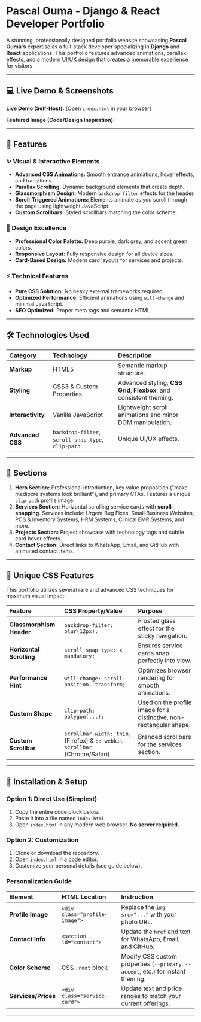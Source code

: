 # Pascal Ouma - Django & React Developer Portfolio

A stunning, professionally designed portfolio website showcasing **Pascal Ouma's** expertise as a full-stack developer specializing in **Django** and **React** applications. This portfolio features advanced animations, parallax effects, and a modern UI/UX design that creates a memorable experience for visitors.

---

## 💻 Live Demo & Screenshots

**Live Demo (Self-Host):** [Open `index.html` in your browser]

**Featured Image (Code/Design Inspiration):**



---

## 🌟 Features

### ✨ Visual & Interactive Elements
* **Advanced CSS Animations:** Smooth entrance animations, hover effects, and transitions.
* **Parallax Scrolling:** Dynamic background elements that create depth.
* **Glassmorphism Design:** Modern `backdrop-filter` effects for the header.
* **Scroll-Triggered Animations:** Elements animate as you scroll through the page using lightweight JavaScript.
* **Custom Scrollbars:** Styled scrollbars matching the color scheme.

### 🎨 Design Excellence
* **Professional Color Palette:** Deep purple, dark grey, and accent green colors.
* **Responsive Layout:** Fully responsive design for all device sizes.
* **Card-Based Design:** Modern card layouts for services and projects.

### ⚡ Technical Features
* **Pure CSS Solution:** No heavy external frameworks required.
* **Optimized Performance:** Efficient animations using `will-change` and minimal JavaScript.
* **SEO Optimized:** Proper meta tags and semantic HTML.

---

## 🛠️ Technologies Used
| Category | Technology | Description |
| :--- | :--- | :--- |
| **Markup** | HTML5 | Semantic markup structure. |
| **Styling** | CSS3 & Custom Properties | Advanced styling, **CSS Grid**, **Flexbox**, and consistent theming. |
| **Interactivity** | Vanilla JavaScript | Lightweight scroll animations and minor DOM manipulation. |
| **Advanced CSS** | `backdrop-filter`, `scroll-snap-type`, `clip-path` | Unique UI/UX effects. |

---

## 📱 Sections

1.  **Hero Section:** Professional introduction, key value proposition ("make mediocre systems look brilliant"), and primary CTAs. Features a unique `clip-path` profile image.
2.  **Services Section:** Horizontal scrolling service cards with **scroll-snapping**. Services include: Urgent Bug Fixes, Small Business Websites, POS & Inventory Systems, HRM Systems, Clinical EMR Systems, and more.
3.  **Projects Section:** Project showcase with technology tags and subtle card hover effects.
4.  **Contact Section:** Direct links to WhatsApp, Email, and GitHub with animated contact items.

---

## 🎯 Unique CSS Features

This portfolio utilizes several rare and advanced CSS techniques for maximum visual impact:

| Feature | CSS Property/Value | Purpose |
| :--- | :--- | :--- |
| **Glassmorphism Header** | `backdrop-filter: blur(12px);` | Frosted glass effect for the sticky navigation. |
| **Horizontal Scrolling** | `scroll-snap-type: x mandatory;` | Ensures service cards snap perfectly into view. |
| **Performance Hint** | `will-change: scroll-position, transform;` | Optimizes browser rendering for smooth animations. |
| **Custom Shape** | `clip-path: polygon(...);` | Used on the profile image for a distinctive, non-rectangular shape. |
| **Custom Scrollbar** | `scrollbar-width: thin;` (Firefox) & `::-webkit-scrollbar` (Chrome/Safari) | Branded scrollbars for the services section. |

---

## 🚀 Installation & Setup

### Option 1: Direct Use (Simplest)
1.  Copy the entire code block below.
2.  Paste it into a file named `index.html`.
3.  Open `index.html` in any modern web browser. **No server required.**

### Option 2: Customization
1.  Clone or download the repository.
2.  Open `index.html` in a code editor.
3.  Customize your personal details (see guide below).

### Personalization Guide

| Element | HTML Location | Instruction |
| :--- | :--- | :--- |
| **Profile Image** | `<div class="profile-image">` | Replace the `img src="..."` with your photo URL. |
| **Contact Info** | `<section id="contact">` | Update the `href` and text for WhatsApp, Email, and GitHub. |
| **Color Scheme** | CSS `:root` block | Modify CSS custom properties (`--primary`, `--accent`, etc.) for instant theming. |
| **Services/Prices** | `<div class="service-card">` | Update text and price ranges to match your current offerings. |

---
